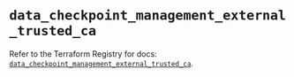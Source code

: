 # `data_checkpoint_management_external_trusted_ca`

Refer to the Terraform Registry for docs: [`data_checkpoint_management_external_trusted_ca`](https://registry.terraform.io/providers/checkpointsw/checkpoint/2.11.0/docs/data-sources/management_external_trusted_ca).
